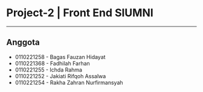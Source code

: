 # Project-2 | Front End SIUMNI
-------------------------------

## Anggota
* 0110221258 - Bagas Fauzan Hidayat
* 0110221368 - Fadhilah Farhan
* 0110221255 - Ichda Rahma
* 0110221252 - Jakiati Rifqoh Assalwa
* 0110221254 - Rakha Zahran Nurfirmansyah